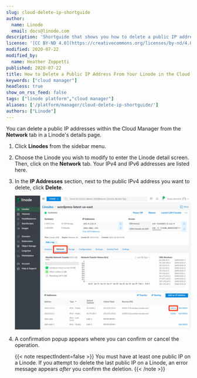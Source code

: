 ```yaml
---
slug: cloud-delete-ip-shortguide
author:
  name: Linode
  email: docs@linode.com
description: 'Shortguide that shows you how to delete a public IP address from a Linode in the Cloud Manager.'
license: '[CC BY-ND 4.0](https://creativecommons.org/licenses/by-nd/4.0)'
modified: 2020-07-22
modified_by:
  name: Heather Zoppetti
published: 2020-07-22
title: How to Delete a Public IP Address From Your Linode in the Cloud Manager
keywords: ["cloud manager"]
headless: true
show_on_rss_feed: false
tags: ["linode platform","cloud manager"]
aliases: ['/platform/manager/cloud-delete-ip-shortguide/']
authors: ["Linode"]
---
```


You can delete a public IP addresses within the Cloud Manager from the **Network** tab in a Linode's details page.

1.  Click **Linodes** from the sidebar menu.

1.  Choose the Linode you wish to modify to enter the Linode detail screen. Then, click on the **Network** tab. Your IPv4 and IPv6 addresses are listed here.

1.  In the **IP Addresses** section, next to the public IPv4 address you want to delete, click **Delete**.

    ![Cloud Manager Delete a Public IP Address](classic-to-cloud-delete-an-ip.png "Cloud Manager Delete a Public IP Address")

1.  A confirmation popup appears where you can confirm or cancel the operation.

    {{< note respectIndent=false >}}
You must have at least one public IP on a Linode. If you attempt to delete the last public IP on a Linode, an error message appears *after* you confirm the deletion.
{{< /note >}}
